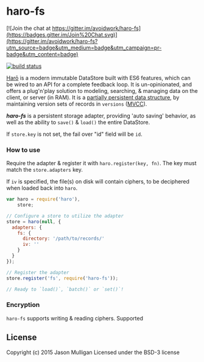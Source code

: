 # haro-fs

[![Join the chat at https://gitter.im/avoidwork/haro-fs](https://badges.gitter.im/Join%20Chat.svg)](https://gitter.im/avoidwork/haro-fs?utm_source=badge&utm_medium=badge&utm_campaign=pr-badge&utm_content=badge)

[![build status](https://secure.travis-ci.org/avoidwork/haro-fs.svg)](http://travis-ci.org/avoidwork/haro-fs)

[Harō](http://haro.rocks) is a modern immutable DataStore built with ES6 features, which can be wired to an API for a complete feedback loop.
It is un-opinionated, and offers a plug'n'play solution to modeling, searching, & managing data on the client, or server
(in RAM). It is a [partially persistent data structure](https://en.wikipedia.org/wiki/Persistent_data_structure), by maintaining version sets of records in `versions` ([MVCC](https://en.wikipedia.org/wiki/Multiversion_concurrency_control)).

***haro-fs*** is a persistent storage adapter, providing 'auto saving' behavior, as well as the ability to `save()` & `load()` the entire DataStore.

If `store.key` is not set, the fail over "id" field will be `id`.

### How to use
Require the adapter & register it with `haro.register(key, fn)`. The key must match the `store.adapters` key.

If `iv` is specified, the file(s) on disk will contain ciphers, to be deciphered when loaded back into `haro`.

```javascript
var haro = require('haro'),
    store;

// Configure a store to utilize the adapter
store = haro(null, {
  adapters: {
    fs: {
      directory: '/path/to/records/'
      iv: ''
    }
  }
});

// Register the adapter
store.register('fs', require('haro-fs'));

// Ready to `load()`, `batch()` or `set()`!
```

### Encryption
`haro-fs` supports writing & reading ciphers. Supported 

## License
Copyright (c) 2015 Jason Mulligan
Licensed under the BSD-3 license
